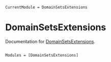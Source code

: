 ```@meta
CurrentModule = DomainSetsExtensions
```

# DomainSetsExtensions

Documentation for [DomainSetsExtensions](https://github.com/daanhb/DomainSetsExtensions.jl).

```@index
```

```@autodocs
Modules = [DomainSetsExtensions]
```
